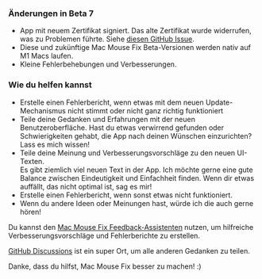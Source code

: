 ### Änderungen in Beta 7

- App mit neuem Zertifikat signiert. Das alte Zertifikat wurde widerrufen, was zu Problemen führte. Siehe [diesen GitHub Issue](https://github.com/noah-nuebling/mac-mouse-fix/issues/95).
- Diese und zukünftige Mac Mouse Fix Beta-Versionen werden nativ auf M1 Macs laufen.
- Kleine Fehlerbehebungen und Verbesserungen.

### Wie du helfen kannst

- Erstelle einen Fehlerbericht, wenn etwas mit dem neuen Update-Mechanismus nicht stimmt oder nicht ganz richtig funktioniert
- Teile deine Gedanken und Erfahrungen mit der neuen Benutzeroberfläche. Hast du etwas verwirrend gefunden oder Schwierigkeiten gehabt, die App nach deinen Wünschen einzurichten? Lass es mich wissen!
- Teile deine Meinung und Verbesserungsvorschläge zu den neuen UI-Texten.\
   Es gibt ziemlich viel neuen Text in der App. Ich möchte gerne eine gute Balance zwischen Eindeutigkeit und Einfachheit finden. Wenn dir etwas auffällt, das nicht optimal ist, sag es mir!
- Erstelle einen Fehlerbericht, wenn sonst etwas nicht funktioniert.
- Wenn du andere Ideen oder Meinungen hast, würde ich die auch gerne hören!

Du kannst den [Mac Mouse Fix Feedback-Assistenten](https://github.com/noah-nuebling/mac-mouse-fix/issues/new/choose) nutzen, um hilfreiche Verbesserungsvorschläge und Fehlerberichte zu erstellen.

[GitHub Discussions](https://github.com/noah-nuebling/mac-mouse-fix/discussions/82) ist ein super Ort, um alle anderen Gedanken zu teilen.

Danke, dass du hilfst, Mac Mouse Fix besser zu machen! :)